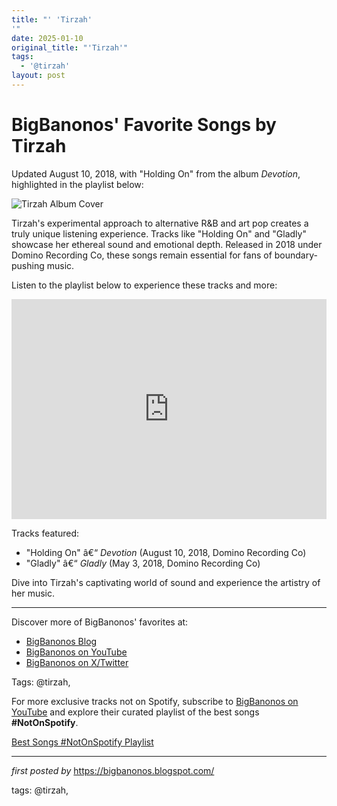 ```yaml
---
title: "' 'Tirzah'
'"
date: 2025-01-10
original_title: "'Tirzah'"
tags:
  - '@tirzah'
layout: post
---
```

<div class="post-title"> <h1>BigBanonos' Favorite Songs by Tirzah</h1>
</div>
<p>Updated August 10, 2018, with "Holding On" from the album <i>Devotion</i>, highlighted in the playlist below:</p>
<div class="post-image"> <img src="https://d1rgjmn2wmqeif.cloudfront.net/a/b/47080.jpg" alt="Tirzah Album Cover">
</div>
<p>Tirzah's experimental approach to alternative R&B and art pop creates a truly unique listening experience. Tracks like "Holding On" and "Gladly" showcase her ethereal sound and emotional depth. Released in 2018 under Domino Recording Co, these songs remain essential for fans of boundary-pushing music.</p>
<p>Listen to the playlist below to experience these tracks and more:</p>
<div class="spotify-embed"> <iframe src="https://open.spotify.com/embed/playlist/3PBYQJMNxkvJQ8c1jAdr42?utm_source=generator" width="100%" height="352" frameBorder="0" allowfullscreen="" allow="autoplay; clipboard-write; encrypted-media; fullscreen; picture-in-picture" loading="lazy"></iframe>
</div>
<p>Tracks featured:</p>
<ul> <li>"Holding On" â€“ <i>Devotion</i> (August 10, 2018, Domino Recording Co)</li> <li>"Gladly" â€“ <i>Gladly</i> (May 3, 2018, Domino Recording Co)</li>
</ul>
<p>Dive into Tirzah's captivating world of sound and experience the artistry of her music.</p>
<hr>
<div class="post-footer"> <p>Discover more of BigBanonos' favorites at:</p> <ul> <li><a href="https://bigbanonos.blogspot.com/" target="_blank">BigBanonos Blog</a></li> <li><a href="https://www.youtube.com/@BigBanonos" target="_blank">BigBanonos on YouTube</a></li> <li><a href="https://x.com/bigbanonos" target="_blank">BigBanonos on X/Twitter</a></li> </ul>
</div>
<div class="post-tags"> Tags: @tirzah,
</div>


<!--Subscribe and Playlist Links-->
<div>
    <p>For more exclusive tracks not on Spotify, subscribe to <a href="https://www.youtube.com/@BigBanonos" target="_blank">BigBanonos on YouTube</a> and explore their curated playlist of the best songs <strong>#NotOnSpotify</strong>.</p>
    <p><a href="https://www.youtube.com/playlist?list=PLtuNtuTatqI0kFahUCbtbfenC_ET5O_tr" target="_blank">Best Songs #NotOnSpotify Playlist<br /></a></p></div>

<hr />

<p><em>first posted by</em> <a href="https://bigbanonos.blogspot.com/" rel="noopener" target="_new">https://bigbanonos.blogspot.com/</a></p>

<p>tags: @tirzah,</p>
